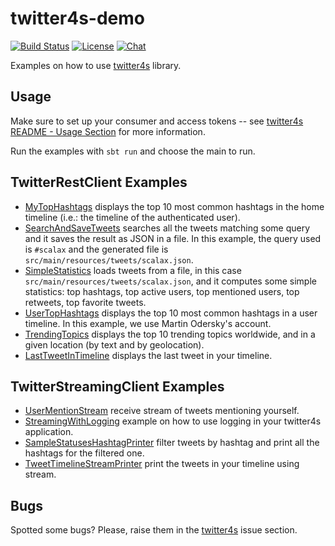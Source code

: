 # twitter4s-demo
[![Build Status](https://travis-ci.org/DanielaSfregola/twitter4s-demo.svg?branch=master)](https://travis-ci.org/DanielaSfregola/twitter4s-demo) [![License](http://img.shields.io/:license-Apache%202-red.svg)](http://www.apache.org/licenses/LICENSE-2.0.txt) [![Chat](https://badges.gitter.im/Join%20Chat.svg)](https://gitter.im/twitter4s/Lobby)


Examples on how to use [twitter4s](https://github.com/DanielaSfregola/twitter4s) library.

Usage
-----
Make sure to set up your consumer and access tokens -- see [twitter4s README - Usage Section](https://github.com/DanielaSfregola/twitter4s#usage) for more information.

Run the examples with `sbt run` and choose the main to run.

TwitterRestClient Examples
--------------------------------
- [MyTopHashtags](https://github.com/DanielaSfregola/twitter4s-demo/blob/master/src/main/scala/rest/MyTopHashtags.scala) displays the top 10 most common hashtags in the home timeline (i.e.: the timeline of the authenticated user).
- [SearchAndSaveTweets](https://github.com/DanielaSfregola/twitter4s-demo/blob/master/src/main/scala/rest/SearchAndSaveTweets.scala) searches all the tweets matching some query and it saves the result as JSON in a file. In this example, the query used is `#scalax` and the generated file is `src/main/resources/tweets/scalax.json`.
- [SimpleStatistics](https://github.com/DanielaSfregola/twitter4s-demo/blob/master/src/main/scala/rest/SimpleStatistics.scala) loads tweets from a file, in this case `src/main/resources/tweets/scalax.json`, and it computes some simple statistics: top hashtags, top active users, top mentioned users, top retweets, top favorite tweets.
- [UserTopHashtags](https://github.com/DanielaSfregola/twitter4s-demo/blob/master/src/main/scala/rest/UserTopHashtags.scala) displays the top 10 most common hashtags in a user timeline. In this example, we use Martin Odersky's account.
- [TrendingTopics](https://github.com/DanielaSfregola/twitter4s-demo/blob/master/src/main/scala/rest/TrendingTopics.scala) displays the top 10 trending topics worldwide, and in a given location (by text and by geolocation).
- [LastTweetInTimeline](https://github.com/DanielaSfregola/twitter4s-demo/blob/master/src/main/scala/rest/LastTweetInTimeline.scala) displays the last tweet in your timeline.

TwitterStreamingClient Examples
--------------------------------
- [UserMentionStream](https://github.com/DanielaSfregola/twitter4s-demo/blob/master/src/main/scala/streaming/UserMentionStream.scala) receive stream of tweets mentioning yourself.
- [StreamingWithLogging](https://github.com/DanielaSfregola/twitter4s-demo/blob/master/src/main/scala/streaming/StreamingWithLogging.scala) example on how to use logging in your twitter4s application.
- [SampleStatusesHashtagPrinter](https://github.com/DanielaSfregola/twitter4s-demo/blob/master/src/main/scala/streaming/SampleStatusesHashtagPrinter.scala) filter tweets by hashtag and print all the hashtags for the filtered one.
- [TweetTimelineStreamPrinter](https://github.com/DanielaSfregola/twitter4s-demo/blob/master/src/main/scala/streaming/TweetTimelineStreamPrinter.scala) print the tweets in your timeline using stream.

Bugs
----
Spotted some bugs? Please, raise them in the [twitter4s](https://github.com/DanielaSfregola/twitter4s/issues) issue section.

